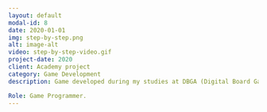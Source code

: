 ```yaml
---
layout: default
modal-id: 8
date: 2020-01-01
img: step-by-step.png
alt: image-alt
video: step-by-step-video.gif
project-date: 2020
client: Academy project
category: Game Development
description: Game developed during my studies at DBGA (Digital Board Game Academy). It's a crazy outrun-like wall-building simulator where you are a bricklayer but… you have no arms! You’re an alien stranded on an unknown planet. You must reach your spaceship before it leaves without you. The only way to reach it is by building a wall! You must use your legs to do everything!

Role: Game Programmer.
---
```


